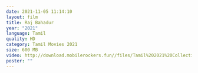 ```yaml
---
date: 2021-11-05 11:14:10
layout: film
title: Raj Bahadur
year: "2021"
language: Tamil
quality: HD
category: Tamil Movies 2021
size: 600 MB
video: http://download.mobilerockers.fun//files/Tamil%202021%20Collection/Raj%20Bahadur%20(2021)/Raj%20Bahadur%20(2021)%20Full%20Movies/Raj%20Bahadur%20(2021)%20HDRip/Raj%20Bahadur%20(2021)%20HDRip%20Single%20Part.mp4
poster: ""
---
```

